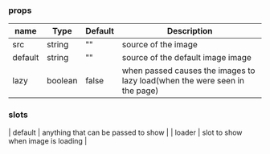 ### props

| name    | Type    | Default | Description                                                                |
| ------- | ------- | ------- | -------------------------------------------------------------------------- |
| src     | string  | ""      | source of the image                                                        |
| default | string  | ""      | source of the default image image                                          |
| lazy    | boolean | false   | when passed causes the images to lazy load(when the were seen in the page) |

### slots
| default | anything that can be passed to show |
| loader | slot to show when image is loading |
